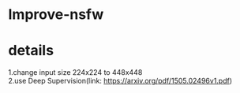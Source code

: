 # Improve-nsfw

# details
1.change input size 224x224 to 448x448 <br>
2.use Deep Supervision(link:  https://arxiv.org/pdf/1505.02496v1.pdf)  




